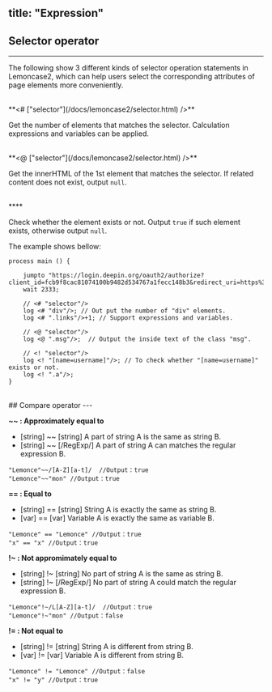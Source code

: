 title: "Expression"
---

## Selector operator
---

The following show 3 different kinds of selector operation statements in Lemoncase2, which can help users select the corresponding attributes of  page elements more conveniently.

<br/>
<span class="alert alert-warning">**<# ["selector"](/docs/lemoncase2/selector.html) />** </span>

Get the number of elements that matches the selector. Calculation expressions and variables can be applied.

<br/>
<span class="alert alert-warning">**<@ ["selector"](/docs/lemoncase2/selector.html) />** </span>

Get the innerHTML of the 1st element that matches the selector. If related content does not exist, output `null`.

<br/>
<span class="alert alert-warning">**<! ["selector"](/docs/lemoncase2/selector.html) />** </span>

Check whether the element exists or not. Output `true` if such element exists, otherwise output `null`.

The example shows bellow:

```
process main () {

	jumpto "https://login.deepin.org/oauth2/authorize?client_id=fcb9f8cac81074100b9482d534767a1fecc148b3&redirect_uri=https%3A%2F%2Faccount.deepin.org%2Flogin&response_type=code&scope=base%2Cuser%3Aread%2Cuser%3Aedit%2Cprofile%3Aread%2Cprofile%3Aedit";
	wait 2333;
	
	// <# "selector"/>
	log <# "div"/>; // Out put the number of "div" elements.
	log <# ".links"/>+1; // Support expressions and variables.
	
	// <@ "selector"/>
	log <@ ".msg"/>;  // Output the inside text of the class "msg".
	
	// <! "selector"/>
	log <! "[name=username]"/>; // To check whether "[name=username]" exists or not.
	log <! ".a"/>;
}
```

<br/>
## Compare operator
---

**~~ : Approximately equal to**

- [string] ~~ [string] A part of string A is the same as string B.<br/>
- [string] ~~ [/RegExp/] A part of string A can matches the regular expression B.<br/>

`"Lemonce"~~/[A-Z][a-t]/  //Output：true`<br/>
`"Lemonce"~~"mon" //Output：true`

**== : Equal to**

- [string] == [string] String A is exactly the same as string B.<br/>
- [var] == [var] Variable A is exactly the same as variable B.<br/>

`"Lemonce" == "Lemonce" //Output：true`<br/>
`"x" == "x" //Output：true`

**!~ : Not appromimately equal to**

- [string] !~ [string] No part of string A is the same as string B.<br/>
- [string] !~ [/RegExp/] No part of string A could match the regular expression B.<br/>

`"Lemonce"!~/L[A-Z][a-t]/  //Output：true`<br/>
`"Lemonce"!~"mon" //Output：false`

**!= : Not equal to**

- [string] != [string] String A is different from string B.<br/>
- [var] != [var] Variable A is different from string B.<br/>

`"Lemonce" != "Lemonce" //Output：false`<br/>
`"x" != "y" //Output：true`

